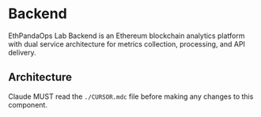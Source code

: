 # Backend

EthPandaOps Lab Backend is an Ethereum blockchain analytics platform with dual service architecture for metrics collection, processing, and API delivery.

## Architecture  
Claude MUST read the `./CURSOR.mdc` file before making any changes to this component.